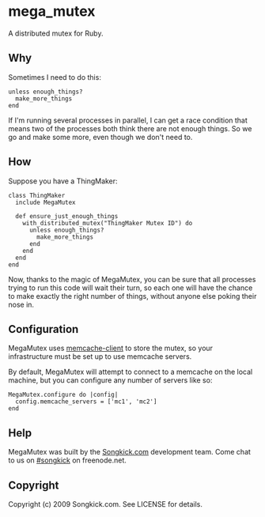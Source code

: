 # mega_mutex

A distributed mutex for Ruby.

## Why

Sometimes I need to do this:

    unless enough_things?
      make_more_things
    end
    
If I'm running several processes in parallel, I can get a race condition that means two of the processes both think there are not enough things. So we go and make some more, even though we don't need to.

## How

Suppose you have a ThingMaker:

    class ThingMaker
      include MegaMutex
      
      def ensure_just_enough_things  
        with_distributed_mutex("ThingMaker Mutex ID") do
          unless enough_things?
            make_more_things
          end
        end
      end
    end

Now, thanks to the magic of MegaMutex, you can be sure that all processes trying to run this code will wait their turn, so each one will have the chance to make exactly the right number of things, without anyone else poking their nose in.

## Configuration

MegaMutex uses [memcache-client](http://seattlerb.rubyforge.org/memcache-client/) to store the mutex, so your infrastructure must be set up to use memcache servers.

By default, MegaMutex will attempt to connect to a memcache on the local machine, but you can configure any number of servers like so:

    MegaMutex.configure do |config|
      config.memcache_servers = ['mc1', 'mc2']
    end
    
## Help

MegaMutex was built by the [Songkick.com](http://www.songkick.com) development team. Come chat to us on [#songkick](irc://chat.freenode.net/#songkick) on freenode.net.

## Copyright

Copyright (c) 2009 Songkick.com. See LICENSE for details.
